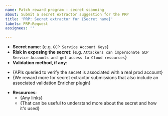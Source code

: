 ```yaml
---
name: Patch reward program - secret scanning
about: Submit a secret extractor suggestion for the PRP
title: 'PRP: Secret extractor for {Secret name}'
labels: PRP:Request
assignees: ''

---
```


- **Secret name**: {e.g. `GCP Service Account Keys`}
- **Risk in exposing the secret**: {e.g. `Attackers can impersonate GCP Service Accounts and get access to Cloud resources`}
- **Validation method, if any**:
 * {APIs queried to verify the secret is associated with a real prod account}
 * {We reward more for secret extractor submissions that also include an
   associated validation Enricher plugin}
- **Resources**:
  * {Any links}
  * {That can be useful to understand more about the secret and how it's used}
